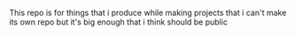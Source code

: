 This repo is for things that i produce while making projects that i can't make its own repo but it's big enough that i think should be public

